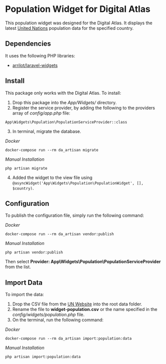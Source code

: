 # Population Widget for Digital Atlas

This population widget was designed for the Digital Atlas.  It displays the latest [United Nations](https://www.un.org/) population data for the specified country.

## Dependencies

It uses the following PHP libraries:

- [arrilot/laravel-widgets](https://github.com/arrilot/laravel-widgets)

## Install

This package only works with the Digital Atlas.  To install:

1. Drop this package into the *App/Widgets/* directory.
2. Register the service provider, by adding the following to the providers array of *config/app.php* file:
```
App\Widgets\Population\PopulationServiceProvider::class
```
3. In terminal, migrate the database.

_Docker_
```
docker-compose run --rm da_artisan migrate
```

_Manual Installation_
```
php artisan migrate
```

4. Added the widget to the view file using `@asyncWidget('App\Widgets\Population\PopulationWidget', [], $country)`.

## Configuration

To publish the configuration file, simply run the following command:

_Docker_
```
docker-compose run --rm da_artisan vendor:publish
```

_Manual Installation_
```
php artisan vendor:publish
```

Then select **Provider: App\Widgets\Population\PopulationServiceProvider** from the list.

## Import Data

To import the data:

1. Drop the CSV file from the [UN Website](https://population.un.org/wpp/Download/Standard/CSV/) into the root data folder.
2. Rename the file to **widget-population.csv** or the name specified in the *config/widgets/population.php* file.
3. On the terminal, run the following command:

_Docker_
```
docker-compose run --rm da_artisan import:population:data
```

_Manual Installation_
```
php artisan import:population:data
```
